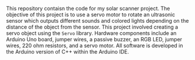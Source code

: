 This repository contaisn the code for my solar scanner project. The objective of this project is to use a servo motor to rotate an ultrasonic sensor which outputs different sounds and colored lights depending on the distance of the object from the sensor. This project involved creating a servo object using the `Servo` library. Hardware components include an Arduino Uno board, jumper wires, a passive buzzer, an RGB LED, jumper wires, 220 ohm resistors, and a servo motor. All software is developed in the Arduino version of C++ within the Arduino IDE. 
